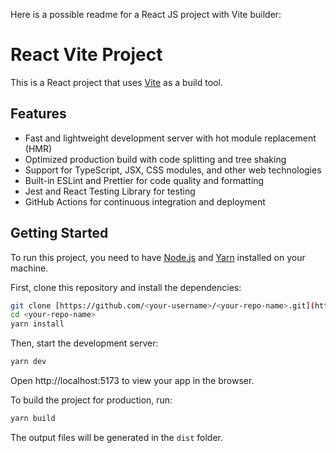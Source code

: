 Here is a possible readme for a React JS project with Vite builder:

# React Vite Project

This is a React project that uses [Vite](https://vitejs.dev/) as a build tool.

## Features

- Fast and lightweight development server with hot module replacement (HMR)
- Optimized production build with code splitting and tree shaking
- Support for TypeScript, JSX, CSS modules, and other web technologies
- Built-in ESLint and Prettier for code quality and formatting
- Jest and React Testing Library for testing
- GitHub Actions for continuous integration and deployment

## Getting Started

To run this project, you need to have [Node.js](https://nodejs.org/) and [Yarn](https://yarnpkg.com/) installed on your machine.

First, clone this repository and install the dependencies:

```bash
git clone [https://github.com/<your-username>/<your-repo-name>.git](https://github.com/WibuWings/VrillarTest.git)
cd <your-repo-name>
yarn install
```

Then, start the development server:

```bash
yarn dev
```

Open http://localhost:5173 to view your app in the browser.

To build the project for production, run:

```bash
yarn build
```

The output files will be generated in the `dist` folder.
